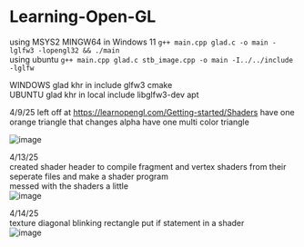# Learning-Open-GL

using MSYS2 MINGW64 in Windows 11 `g++ main.cpp glad.c -o main -lglfw3 -lopengl32 && ./main`  
using ubuntu `g++ main.cpp glad.c stb_image.cpp -o main -I../../include -lglfw` 

WINDOWS glad khr in include glfw3 cmake   
UBUNTU glad khr in local include libglfw3-dev apt


4/9/25
left off at https://learnopengl.com/Getting-started/Shaders
have one orange triangle that changes alpha 
have one multi color triangle


![image](https://github.com/user-attachments/assets/3124bac2-1074-4252-bc88-97273ffc63d4)

4/13/25  
created shader header to compile fragment and vertex shaders from their seperate files and make a shader program  
messed with the shaders a little  
![image](https://github.com/user-attachments/assets/ecfa4e0b-a824-4b19-ac1e-4be00401ac89)

4/14/25   
texture diagonal blinking rectangle put if statement in a shader  
![image](https://github.com/user-attachments/assets/806fbc5c-ac15-4912-b10a-db646de32a99)
